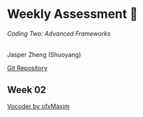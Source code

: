 # Weekly Assessment 🦔    
###### Coding Two: Advanced Frameworks    
Jasper Zheng (Shuoyang)  

[Git Repository](https://github.com/jasper-zheng/msc-coding-2-jasper-zheng)  

## Week 02  

[Vocoder by ofxMaxim](https://github.com/jasper-zheng/msc-coding-2-jasper-zheng/tree/main/week_02)  
